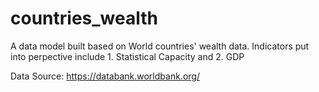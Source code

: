 # countries_wealth
A data model built based on World countries' wealth data.
Indicators put into perpective include 1. Statistical Capacity and 2. GDP

Data Source: https://databank.worldbank.org/
